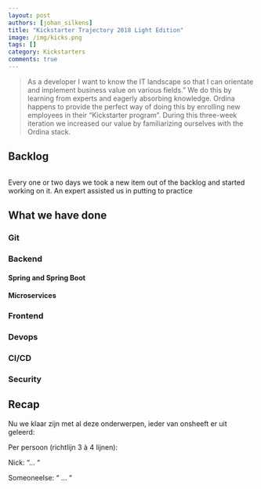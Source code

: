 ```yaml
---
layout: post
authors: [johan_silkens]
title: "Kickstarter Trajectory 2018 Light Edition"
image: /img/kicks.png
tags: []
category: Kickstarters
comments: true
---
```


> As a developer I want to know the IT landscape so that I can orientate and implement business value on various fields.” We do this by learning from experts and eagerly absorbing knowledge. Ordina happens to provide the perfect way of doing this by enrolling new employees in their “Kickstarter program”. During this three-week iteration we increased our value by familiarizing ourselves with the Ordina stack.

## Backlog

<image comes here>

Every one
or two days we took a new item out of the backlog and started working on
it.  An expert assisted us in putting to practice 
## What we have done
### Git
### Backend
#### Spring and Spring Boot
#### Microservices
### Frontend
### Devops
### CI/CD
### Security

## Recap

Nu we klaar zijn met al deze onderwerpen, ieder van onsheeft er uit geleerd:

Per persoon (richtlijn 3 à 4 lijnen):

Nick: “… “ 

Someoneelse: “ … “

